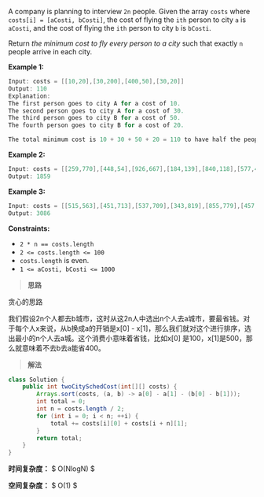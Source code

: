 A company is planning to interview `2n` people. Given the array `costs` where `costs[i] = [aCosti, bCosti]`, the cost of flying the `ith` person to city `a` is `aCosti`, and the cost of flying the `ith` person to city `b` is `bCosti`.

Return *the minimum cost to fly every person to a city* such that exactly `n` people arrive in each city.

 

**Example 1:**

```java
Input: costs = [[10,20],[30,200],[400,50],[30,20]]
Output: 110
Explanation: 
The first person goes to city A for a cost of 10.
The second person goes to city A for a cost of 30.
The third person goes to city B for a cost of 50.
The fourth person goes to city B for a cost of 20.

The total minimum cost is 10 + 30 + 50 + 20 = 110 to have half the people interviewing in each city.
```

**Example 2:**

```java
Input: costs = [[259,770],[448,54],[926,667],[184,139],[840,118],[577,469]]
Output: 1859
```

**Example 3:**

```java
Input: costs = [[515,563],[451,713],[537,709],[343,819],[855,779],[457,60],[650,359],[631,42]]
Output: 3086
```

 

**Constraints:**

- `2 * n == costs.length`
- `2 <= costs.length <= 100`
- `costs.length` is even.
- `1 <= aCosti, bCosti <= 1000`



> **思路**

贪心的思路

我们假设2n个人都去b城市，这时从这2n人中选出n个人去a城市，要最省钱。对于每个人x来说，从b换成a的开销是x[0] - x[1]，那么我们就对这个进行排序，选出最小的n个人去a城。这个消费小意味着省钱，比如x[0] 是100，x[1]是500，那么就意味着不去b去a能省400。



> **解法**

```java
class Solution {
    public int twoCitySchedCost(int[][] costs) {
        Arrays.sort(costs, (a, b) -> a[0] - a[1] - (b[0] - b[1]));
        int total = 0;
        int n = costs.length / 2;
        for (int i = 0; i < n; ++i) {
            total += costs[i][0] + costs[i + n][1];
        }
        return total;
    }
}
```

**时间复杂度：** $ O(NlogN) $

**空间复杂度：** $ O(1) $